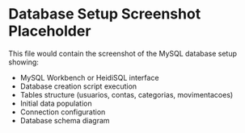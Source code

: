 # Database Setup Screenshot Placeholder
This file would contain the screenshot of the MySQL database setup showing:
- MySQL Workbench or HeidiSQL interface
- Database creation script execution
- Tables structure (usuarios, contas, categorias, movimentacoes)
- Initial data population
- Connection configuration
- Database schema diagram